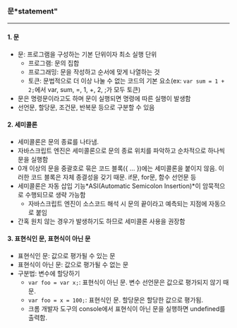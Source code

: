 ### 문*statement"
---
#### 1. 문
- 문: 프로그램을 구성하는 기본 단위이자 최소 실행 단위
    - 프로그램: 문의 집합
    - 프로그래밍: 문을 작성하고 순서에 맞게 나열하는 것
    - 토큰: 문법적으로 더 이상 나눌 수 없는 코드의 기본 요소(ex: `var sum = 1 + 2;`에서 var, sum, =, 1, +, 2, ;가 모두 토큰)
- 문은 명령문이라고도 하며 문이 실행되면 명령에 따른 실행이 발생함
- 선언문, 할당문, 조건문, 반복문 등으로 구분할 수 있음

#### 2. 세미콜론
- 세미콜론은 문의 종료를 나타냄.
- 자바스크립트 엔진은 세미콜론으로 문의 종료 위치를 파악하고 순차적으로 하나씩 문을 실행함
- 0개 이상의 문을 중괄호로 묶은 코드 블록({ ... })에는 세미콜론을 붙이지 않음. 이러한 코드 블록은 자체 종결성을 갖기 때문. if문, for문, 함수 선언문 등
- 세미콜론은 자동 삽입 기능*ASI(Automatic Semicolon Insertion)*이 암묵적으로 수행되므로 생략 가능함
    - 자바스크립트 엔진이 소스코드 해석 시 문의 끝이라고 예측되는 지점에 자동으로 붙임
- 간혹 원치 않는 경우가 발생하기도 하므로 세미콜론 사용을 권장함

#### 3. 표현식인 문, 표현식이 아닌 문
- 표현식인 문: 값으로 평가될 수 있는 문
- 표현식이 아닌 문: 값으로 평가될 수 없는 문
- 구분법: 변수에 할당하기
    - `var foo = var x;`: 표현식이 아닌 문. 변수 선언문은 값으로 평가되지 않기 때문.
    - `var foo = x = 100;`: 표현식인 문. 할당문은 할당한 값으로 평가됨.
    - 크롬 개발자 도구의 console에서 표현식이 아닌 문을 실행하면 undefined를 출력함. 